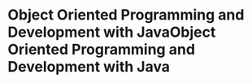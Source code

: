 # Object Oriented Programming and Development with JavaObject Oriented Programming and Development with Java
